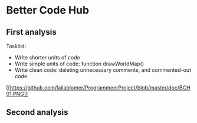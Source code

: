 # Better Code Hub

## First analysis

Tasklist:
* Write shorter units of code
* Write simple units of code: function drawWorldMap()
* Write clean code: deleting unnecessary comments, and commented-out code

[[https://github.com/lailablomer/ProgrammeerProject/blob/master/doc/BCH01.PNG]]

## Second analysis
